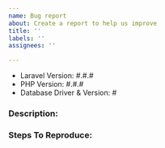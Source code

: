 ```yaml
---
name: Bug report
about: Create a report to help us improve
title: ''
labels: ''
assignees: ''

---
```


- Laravel Version: #.#.#
- PHP Version: #.#.#
- Database Driver & Version: #

### Description:

### Steps To Reproduce:
